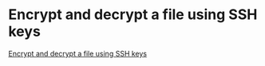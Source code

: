 # Encrypt and decrypt a file using SSH keys

[Encrypt and decrypt a file using SSH keys](https://bjornjohansen.no/encrypt-file-using-ssh-key)
